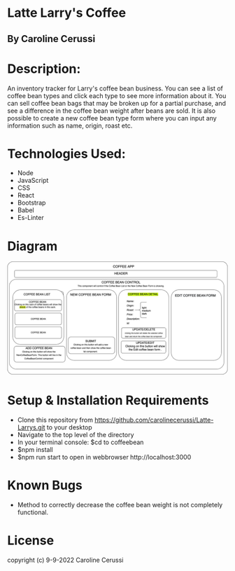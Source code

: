 # Latte Larry's Coffee

## By Caroline Cerussi

# Description:

An inventory tracker for Larry's coffee bean business. You can see a list of coffee bean types and click each type to see more information about it. You can sell coffee bean bags that may be broken up for a partial purchase, and see a difference in the coffee bean weight after beans are sold. It is also possible to create a new coffee bean type form where you can input any information such as name, origin, roast etc.



# Technologies Used: 

* Node
* JavaScript
* CSS
* React
* Bootstrap
* Babel
* Es-Linter


# Diagram 
![CoffeeBeanControl Graph](IMG/Graph.jpg)


# Setup & Installation Requirements

* Clone this repository from https://github.com/carolinecerussi/Latte-Larrys.git to your desktop
* Navigate to the top level of the directory
* In your terminal console: $cd to coffeebean
* $npm install
* $npm run start to open in webbrowser http://localhost:3000

# Known Bugs
* Method to correctly decrease the coffee bean weight is not completely functional.

# License 
copyright (c) 9-9-2022 Caroline Cerussi